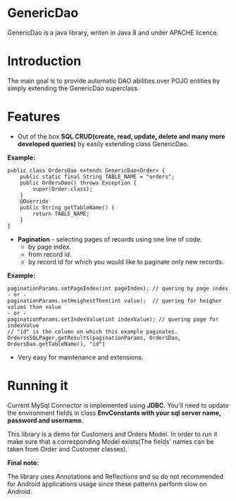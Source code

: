 # GenericDao
GenericDao is a java library, writen in Java 8 and under APACHE licence.

# Introduction

The main goal is to provide automatic DAO abilities over POJO entities by simply extending 
the GenericDao superclass. 

# Features

*   Out of the box <b>SQL CRUD(create, read, update, delete and many more developed queries)</b> by easily extending class GenericDao.

<B>Example:</b> 

    public class OrdersDao extends GenericDao<Order> {
    	public static final String TABLE_NAME = "orders";
    	public OrdersDao() throws Exception {
    		super(Order.class);
    	}
    	@Override
    	public String getTableName() {
    		return TABLE_NAME;
    	}
    }

*   <b>Pagination</b> - selecting pages of records using one line of code. 
    - by page index.
    - from record id.
    - by record id for which you would like to paginate only new records.

<b>Example:</b>

    paginationParams.setPageIndex(int pageIndex); // quering by page index
    - or -
    paginationParams.setHeighestThen(int value);  // quering for heigher values than value
    - or -
    paginationParams.setIndexValue(int indexValue); // quering page for indexValue
    // "id" is the column on which this example paginates.
    OrderssSQLPager.getResults(paginationParams, OrdersDao, OrdersDao.getTableName(), "id")

*   Very easy for maintenance and extensions.

# Running it
Current MySql Connector is implemented using <b>JDBC</b>. You'll need to update the environment fields in class <b>EnvConstants with your sql server name, password and username</b>.

This library is a demo for Customers and Orders Model. 
In order to run it make sure that a corresponding Model exists(The fields' names can be taken from Order and Customer classes).   

<b>Final note:</b>

The library uses Annotations and Reflections and so do not recommended for Android applications usage since these patterns perform slow on Android.

